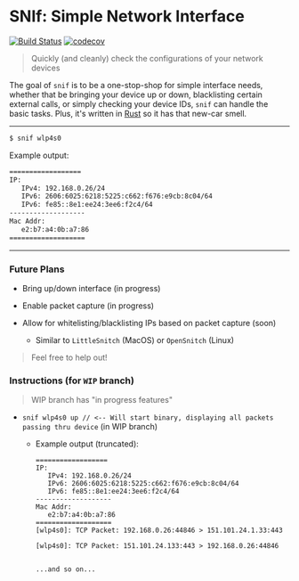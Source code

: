 # SNIf: Simple Network Interface
[![Build Status](https://travis-ci.org/someguynamedmatt/snif.svg?branch=master)](https://travis-ci.org/someguynamedmatt/snif)
[![codecov](https://codecov.io/gh/someguynamedmatt/snif/branch/master/graph/badge.svg)](https://codecov.io/gh/someguynamedmatt/snif)

> Quickly (and cleanly) check the configurations of your network devices

The goal of `snif` is to be a one-stop-shop for simple interface needs, whether that be bringing your device up or down, blacklisting certain external calls, or simply checking your device IDs, `snif` can handle the basic tasks. Plus, it's written in [Rust](https://github.com/rust-lang/rust) so it has that new-car smell.

---
```bash
$ snif wlp4s0
```

Example output:
```bash
==================
IP:
   IPv4: 192.168.0.26/24
   IPv6: 2606:6025:6218:5225:c662:f676:e9cb:8c04/64
   IPv6: fe85::8e1:ee24:3ee6:f2c4/64
-------------------
Mac Addr:
   e2:b7:a4:0b:a7:86
===================
```
---
### Future Plans

- Bring up/down interface (in progress)

- Enable packet capture (in progress)

- Allow for whitelisting/blacklisting IPs based on packet capture (soon)

  - Similar to `LittleSnitch` (MacOS) or `OpenSnitch` (Linux)


> Feel free to help out!


### Instructions (for `WIP` branch)
> WIP branch has "in progress features"
- `snif wlp4s0 up // <-- Will start binary, displaying all packets passing thru device` (in WIP branch)

    - Example output (truncated):


          ==================
          IP:
             IPv4: 192.168.0.26/24
             IPv6: 2606:6025:6218:5225:c662:f676:e9cb:8c04/64
             IPv6: fe85::8e1:ee24:3ee6:f2c4/64
          -------------------
          Mac Addr:
             e2:b7:a4:0b:a7:86
          ===================
          [wlp4s0]: TCP Packet: 192.168.0.26:44846 > 151.101.24.1.33:443

          [wlp4s0]: TCP Packet: 151.101.24.133:443 > 192.168.0.26:44846


          ...and so on...
